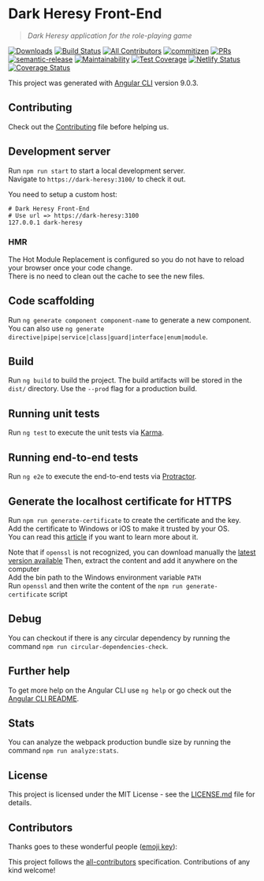 # Dark Heresy Front-End

> *Dark Heresy application for the role-playing game*

[![Downloads](https://img.shields.io/npm/dt/@dark-heresy/front-end.svg?style=flat-square)]()
[![Build Status](https://travis-ci.com/Dark-Heresy/front-end.svg?branch=develop&style=flat-square)](https://travis-ci.com/Dark-Heresy/front-end)
[![All Contributors](https://img.shields.io/badge/all_contributors-2-orange.svg?style=flat-square)](#contributors)
[![commitizen](https://img.shields.io/badge/commitizen-friendly-brightgreen.svg?style=flat-square)](http://commitizen.github.io/cz-cli/)
[![PRs](https://img.shields.io/badge/PRs-welcome-brightgreen.svg?style=flat-square)]()
[![semantic-release](https://img.shields.io/badge/%20%20%F0%9F%93%A6%F0%9F%9A%80-semantic--release-e10079.svg?style=flat-square)](https://github.com/semantic-release/semantic-release)
[![Maintainability](https://api.codeclimate.com/v1/badges/db32cd18a29bb54553e4/maintainability?style=flat-square)](https://codeclimate.com/github/Dark-Heresy/front-end/maintainability)
[![Test Coverage](https://api.codeclimate.com/v1/badges/db32cd18a29bb54553e4/test_coverage?style=flat-square)](https://codeclimate.com/github/Dark-Heresy/front-end/test_coverage)
[![Netlify Status](https://api.netlify.com/api/v1/badges/9078790d-583d-4a64-95d5-d4d8bb0f5702/deploy-status)](https://app.netlify.com/sites/dark-heresy/deploys)
[![Coverage Status](https://coveralls.io/repos/github/Dark-Heresy/front-end/badge.svg?branch=develop)](https://coveralls.io/github/Dark-Heresy/front-end?branch=develop)

This project was generated with [Angular CLI](https://github.com/angular/angular-cli) version 9.0.3.

## Contributing

Check out the [Contributing](CONTRIBUTING.md) file before helping us.

## Development server

Run `npm run start` to start a local development server.  
Navigate to `https://dark-heresy:3100/` to check it out.

You need to setup a custom host:

```
# Dark Heresy Front-End
# Use url => https://dark-heresy:3100
127.0.0.1 dark-heresy
```

### HMR

The Hot Module Replacement is configured so you do not have to reload your browser once your code change.  
There is no need to clean out the cache to see the new files.

## Code scaffolding

Run `ng generate component component-name` to generate a new component. You can also use `ng generate directive|pipe|service|class|guard|interface|enum|module`.

## Build

Run `ng build` to build the project. The build artifacts will be stored in the `dist/` directory. Use the `--prod` flag for a production build.

## Running unit tests

Run `ng test` to execute the unit tests via [Karma](https://karma-runner.github.io).

## Running end-to-end tests

Run `ng e2e` to execute the end-to-end tests via [Protractor](http://www.protractortest.org/).

## Generate the localhost certificate for HTTPS

Run `npm run generate-certificate` to create the certificate and the key.  
Add the certificate to Windows or iOS to make it trusted by your OS.  
You can read this [article](https://medium.com/@richardr39/using-angular-cli-to-serve-over-https-locally-70dab07417c8) if you want to learn more about it.

Note that if `openssl` is not recognized, you can download manually the [latest version available](https://code.google.com/archive/p/openssl-for-windows/downloads)
Then, extract the content and add it anywhere on the computer  
Add the bin path to the Windows environment variable `PATH`  
Run `openssl` and then write the content of the `npm run generate-certificate` script

## Debug

You can checkout if there is any circular dependency by running the command `npm run circular-dependencies-check`.

## Further help

To get more help on the Angular CLI use `ng help` or go check out the [Angular CLI README](https://github.com/angular/angular-cli/blob/master/README.md).

## Stats

You can analyze the webpack production bundle size by running the command `npm run analyze:stats`.

## License

This project is licensed under the MIT License - see the [LICENSE.md](LICENSE.md) file for details.

## Contributors 

Thanks goes to these wonderful people ([emoji key](https://github.com/kentcdodds/all-contributors#emoji-key)):

<!-- ALL-CONTRIBUTORS-LIST:START - Do not remove or modify this section -->
<!-- ALL-CONTRIBUTORS-LIST:END -->

This project follows the [all-contributors](https://github.com/kentcdodds/all-contributors) specification. Contributions of any kind welcome!

